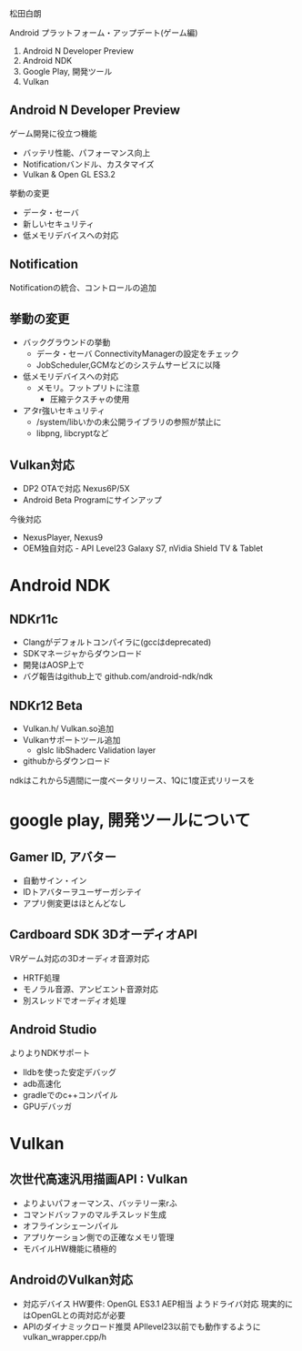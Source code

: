 松田白朗

Android
プラットフォーム・アップデート(ゲーム編)

1. Android N Developer Preview
2. Android NDK
3. Google Play, 開発ツール
4. Vulkan

## Android N Developer Preview

ゲーム開発に役立つ機能
- バッテリ性能、パフォーマンス向上
- Notificationバンドル、カスタマイズ
- Vulkan & Open GL ES3.2

挙動の変更
- データ・セーバ
- 新しいセキュリティ
- 低メモリデバイスへの対応

## Notification

Notificationの統合、コントロールの追加

## 挙動の変更

- バックグラウンドの挙動
  - データ・セーバ
    ConnectivityManagerの設定をチェック
  - JobScheduler,GCMなどのシステムサービスに以降
- 低メモリデバイスへの対応
  - メモリ。フットプリトに注意
    - 圧縮テクスチャの使用
- アタr強いセキュリティ
  - /system/libいかの未公開ライブラリの参照が禁止に
  - libpng, libcryptなど

## Vulkan対応

- DP2 OTAで対応 Nexus6P/5X
- Android Beta Programにサインアップ

今後対応
- NexusPlayer, Nexus9
- OEM独自対応 - API Level23
  Galaxy S7, nVidia Shield TV & Tablet


# Android NDK

## NDKr11c

- Clangがデフォルトコンパイラに(gccはdeprecated)
- SDKマネージャからダウンロード
- 開発はAOSP上で
- バグ報告はgithub上で
  github.com/android-ndk/ndk

## NDKr12 Beta
- Vulkan.h/ Vulkan.so追加
- Vulkanサポートツール追加
  - glslc
  libShaderc
  Validation layer
- githubからダウンロード

ndkはこれから5週間に一度ベータリリース、1Qに1度正式リリースを

# google play, 開発ツールについて

## Gamer ID, アバター
- 自動サイン・イン
- IDトアバターヲユーザーガシテイ
- アプリ側変更はほとんどなし


## Cardboard SDK 3DオーディオAPI

VRゲーム対応の3Dオーディオ音源対応
- HRTF処理
- モノラル音源、アンビエント音源対応
- 別スレッドでオーディオ処理

## Android Studio
よりよりNDKサポート

- lldbを使った安定デバッグ
- adb高速化
- gradleでのc++コンパイル
- GPUデバッガ

# Vulkan

## 次世代高速汎用描画API : Vulkan
- よりよいパフォーマンス、バッテリー来rふ
- コマンドバッファのマルチスレッド生成
- オフラインシェーンパイル
- アプリケーション側での正確なメモリ管理
- モバイルHW機能に積極的

## AndroidのVulkan対応

- 対応デバイス
  HW要件: OpenGL ES3.1 AEP相当
  ようドライバ対応
  現実的にはOpenGLとの両対応が必要
- APIのダイナミックロード推奨
  APIlevel23以前でも動作するように
  vulkan_wrapper.cpp/h
